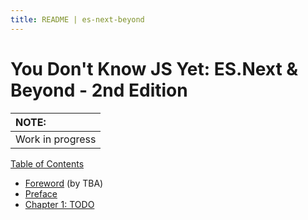 ```yaml
---
title: README | es-next-beyond
---
```

# You Don't Know JS Yet: ES.Next & Beyond - 2nd Edition

| NOTE: |
| :--- |
| Work in progress |

[Table of Contents](toc.md)

* [Foreword](foreword.md) (by TBA)
* [Preface](../preface.md)
* [Chapter 1: TODO](ch1.md)
